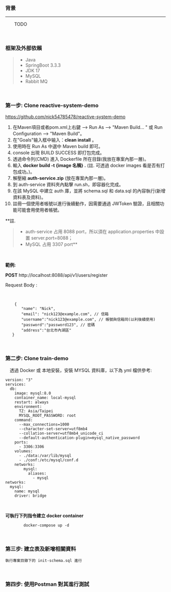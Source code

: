 <h3>背景</h3>
<hr />

&emsp;&emsp;TODO


<br/>

<h3>框架及外部依賴</h3>

>* Java
>* SpringBoot 3.3.3
>* JDK 17
>* MySQL
>* Rabbit MQ

<br/>
		     
<h3>第一步: Clone reactive-system-demo </h3>

https://github.com/nick54785478/reactive-system-demo 	 

1. 在Maven項目或者pom.xml上右鍵 -->  Run As --> "Maven Build... " 或 Run Configuration --> "Maven Build"。 <br/>
2. 在"Goals"输入框中输入：**clean install** 。 <br/>
3. 使用時在 Run As 中選中 Maven build 即可。 <br/>
4. console 出現 BUILD SUCCESS 即打包完成。 <br/>
5. 透過命令列(CMD) 進入 Dockerfile 所在目錄(我放在專案內那一層)。 <br/>
6. 輸入 **docker build -t {image 名稱} .**  (註. 可透過 docker images 看是否有打包成功。)。 <br/>
7. 解壓縮 **auth-service.zip** (放在專案內那一層)。 <br/>
8. 到 auth-service 資料夾內點擊 run.sh，即容器化完成。 <br/>
9. 在該 MySQL 中建立 auth 庫，並將 schema.sql 和 data.sql 的內容執行(新增資料表及資料)。 <br/>
10. 註冊一個使用者帳號以進行後續動作，因需要通過 JWToken 驗證，且相關功能可能會用使用者帳號。 <br/>

**註. 
>* auth-service 占用 8088 port，所以須在 application.properties 中設置 server.port=8088； 
>* MySQL 占用 3307 port**

<br/>

**範例:** <br/>

**POST**  http://localhost:8088/api/v1/users/register  <br/>

Request Body :

<br/>

 ```
	 {
	    "name": "Nick",
	    "email": "nick123@example.com", // 信箱
	    "username":"nick123@example.com", // 帳號與信箱同(以利後續使用)
	    "password":"password123", // 密碼
	    "address":"台北市內湖區"	
	}
 ```

<br/> 

<h3>第二步: Clone train-demo</h3>

&emsp;透過 Docker 或 本地安裝，安裝 MYSQL 資料庫，以下為 yml 檔供參考:
```
version: "3"
services:
  db:
    image: mysql:8.0
    container_name: local-mysql
    restart: always
    environment:
      TZ: Asia/Taipei
      MYSQL_ROOT_PASSWORD: root 
    command:
      --max_connections=1000
      --character-set-server=utf8mb4
      --collation-server=utf8mb4_unicode_ci
      --default-authentication-plugin=mysql_native_password
    ports:
      - 3306:3306
    volumes:
      - ./data:/var/lib/mysql
      - ./conf:/etc/mysql/conf.d
    networks:
        mysql:
          aliases:
            - mysql
networks:
  mysql:
    name: mysql
    driver: bridge
```
<br/>


**可執行下列指令建立 docker container**

```
        docker-compose up -d
``` 

<br/>


<h3>第三步: 建立表及新增相關資料</h3>

	執行專案目錄下的 init-schema.sql 進行

<br />


<h3>第四步: 使用Postman 對其進行測試</h3>



